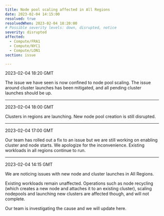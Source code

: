 ```yaml
---
title: Node pool scaling affected in All Regions
date: 2023-02-04 14:15:00
resolved: true
resolvedWhen: 2023-02-04 18:20:00
# Possible severity levels: down, disrupted, notice
severity: disrupted
affected:
  - Compute/FRA1
  - Compute/NYC1
  - Compute/LON1
section: issue

---
```


2023-02-04 18:20 GMT

The issue we have seen is now confined to node pool scaling. The issue around cluster launches has been mitigated, and  all pending cluster launches should be up.

---

2023-02-04 18:00 GMT

Clusters in regions are launching. New node pool creation is still disrupted.

---

2023-02-04 17:00 GMT

Our team has rolled out a fix to an issue but we are still working on enabling cluster and node starts. We apologize for the inconvenience. Existing workloads in all regions continue to run.

---

2023-02-04 14:15 GMT

We are noticing issues with new node and cluster launches in All Regions.

Existing workloads remain unaffected. Operations such as node recycling (which creates a new node and attaches it to an existing cluster), scaling nodepools and launching new clusters are affected though, and will not complete.

Our team is investigating the cause and we will update here.
